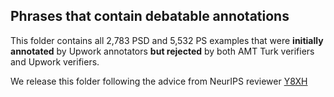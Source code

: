 ## Phrases that contain debatable annotations
This folder contains all 2,783 PSD and 5,532 PS examples that were **initially annotated** by Upwork annotators **but rejected** by both AMT Turk verifiers and Upwork verifiers.

We release this folder following the advice from NeurIPS reviewer [Y8XH](https://openreview.net/forum?id=NETsAaKwzMp&noteId=UIej3DPr_Le)

